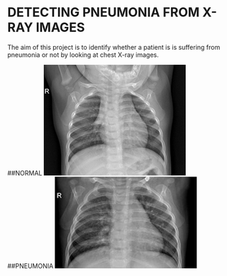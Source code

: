 # DETECTING PNEUMONIA FROM X-RAY IMAGES

The aim of this project is to identify whether a patient is is suffering from pneumonia or not by looking at chest X-ray images.

##NORMAL
![NORMAL](https://github.com/Aayush-99/Detecting-Pneumonia-using-X-Ray-Images/blob/master/NORMAL_sample.jpeg)
##PNEUMONIA
![PNEUMONIA](https://github.com/Aayush-99/Detecting-Pneumonia-using-X-Ray-Images/blob/master/PNEUMONIA_sample.jpeg)
